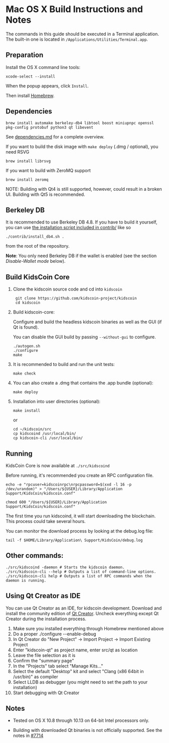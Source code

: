 Mac OS X Build Instructions and Notes
====================================
The commands in this guide should be executed in a Terminal application.
The built-in one is located in `/Applications/Utilities/Terminal.app`.

Preparation
-----------
Install the OS X command line tools:

`xcode-select --install`

When the popup appears, click `Install`.

Then install [Homebrew](https://brew.sh).

Dependencies
----------------------

    brew install automake berkeley-db4 libtool boost miniupnpc openssl pkg-config protobuf python3 qt libevent

See [dependencies.md](dependencies.md) for a complete overview.

If you want to build the disk image with `make deploy` (.dmg / optional), you need RSVG

    brew install librsvg

If you want to build with ZeroMQ support
    
    brew install zeromq

NOTE: Building with Qt4 is still supported, however, could result in a broken UI. Building with Qt5 is recommended.

Berkeley DB
-----------
It is recommended to use Berkeley DB 4.8. If you have to build it yourself,
you can use [the installation script included in contrib/](/contrib/install_db4.sh)
like so

```shell
./contrib/install_db4.sh .
```

from the root of the repository.

**Note**: You only need Berkeley DB if the wallet is enabled (see the section *Disable-Wallet mode* below).

Build KidsCoin Core
------------------------

1. Clone the kidscoin source code and cd into `kidscoin`

        git clone https://github.com/kidscoin-project/kidscoin
        cd kidscoin

2.  Build kidscoin-core:

    Configure and build the headless kidscoin binaries as well as the GUI (if Qt is found).

    You can disable the GUI build by passing `--without-gui` to configure.

        ./autogen.sh
        ./configure
        make

3.  It is recommended to build and run the unit tests:

        make check

4.  You can also create a .dmg that contains the .app bundle (optional):

        make deploy

5.  Installation into user directories (optional):

        make install

    or

        cd ~/kidscoin/src
        cp kidscoind /usr/local/bin/
        cp kidscoin-cli /usr/local/bin/

Running
-------

KidsCoin Core is now available at `./src/kidscoind`

Before running, it's recommended you create an RPC configuration file.

    echo -e "rpcuser=kidscoinrpc\nrpcpassword=$(xxd -l 16 -p /dev/urandom)" > "/Users/${USER}/Library/Application Support/KidsCoin/kidscoin.conf"

    chmod 600 "/Users/${USER}/Library/Application Support/KidsCoin/kidscoin.conf"

The first time you run kidscoind, it will start downloading the blockchain. This process could take several hours.

You can monitor the download process by looking at the debug.log file:

    tail -f $HOME/Library/Application\ Support/KidsCoin/debug.log

Other commands:
-------

    ./src/kidscoind -daemon # Starts the kidscoin daemon.
    ./src/kidscoin-cli --help # Outputs a list of command-line options.
    ./src/kidscoin-cli help # Outputs a list of RPC commands when the daemon is running.

Using Qt Creator as IDE
------------------------
You can use Qt Creator as an IDE, for kidscoin development.
Download and install the community edition of [Qt Creator](https://www.qt.io/download/).
Uncheck everything except Qt Creator during the installation process.

1. Make sure you installed everything through Homebrew mentioned above
2. Do a proper ./configure --enable-debug
3. In Qt Creator do "New Project" -> Import Project -> Import Existing Project
4. Enter "kidscoin-qt" as project name, enter src/qt as location
5. Leave the file selection as it is
6. Confirm the "summary page"
7. In the "Projects" tab select "Manage Kits..."
8. Select the default "Desktop" kit and select "Clang (x86 64bit in /usr/bin)" as compiler
9. Select LLDB as debugger (you might need to set the path to your installation)
10. Start debugging with Qt Creator

Notes
-----

* Tested on OS X 10.8 through 10.13 on 64-bit Intel processors only.

* Building with downloaded Qt binaries is not officially supported. See the notes in [#7714](https://github.com/bitcoin/bitcoin/issues/7714)
